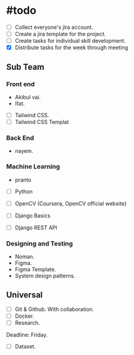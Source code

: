
# #todo

- [ ] Collect everyone's jira account.
- [ ] Create a jira template for the project.
- [ ] Create tasks for individual skill development.
- [x] Distribute tasks for the week through meeting

## Sub Team



### Front end
- Akibul vai.
- Ifat.

- [ ] Tailwind CSS. 
- [ ] Tailwind CSS Templat 

### Back End
- nayem.


### Machine Learning
- pranto

- [ ] Python
- [ ] OpenCV (Coursera, OpenCV official website)
- [ ] Django Basics
- [ ] Django REST API




### Designing and Testing
- Noman.
- Figma.
- Figma Template.
- System design patterns.

## Universal

- [ ] Git & Github. With collaboration.
- [ ] Docker. 
- [ ] Research. 

 Deadline: Friday.


- [ ] Dataset.